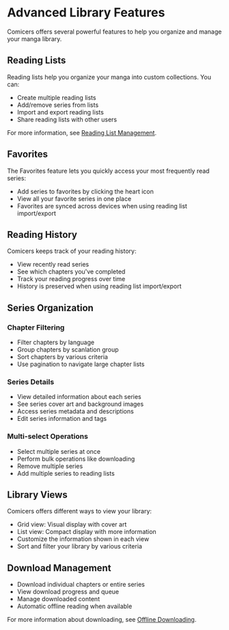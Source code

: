# Advanced Library Features

Comicers offers several powerful features to help you organize and manage your manga library.

## Reading Lists

Reading lists help you organize your manga into custom collections. You can:
- Create multiple reading lists
- Add/remove series from lists
- Import and export reading lists
- Share reading lists with other users

For more information, see [Reading List Management](./reading-list).

## Favorites

The Favorites feature lets you quickly access your most frequently read series:
- Add series to favorites by clicking the heart icon
- View all your favorite series in one place
- Favorites are synced across devices when using reading list import/export

## Reading History

Comicers keeps track of your reading history:
- View recently read series
- See which chapters you've completed
- Track your reading progress over time
- History is preserved when using reading list import/export

## Series Organization

### Chapter Filtering
- Filter chapters by language
- Group chapters by scanlation group
- Sort chapters by various criteria
- Use pagination to navigate large chapter lists

### Series Details
- View detailed information about each series
- See series cover art and background images
- Access series metadata and descriptions
- Edit series information and tags

### Multi-select Operations
- Select multiple series at once
- Perform bulk operations like downloading
- Remove multiple series
- Add multiple series to reading lists

## Library Views

Comicers offers different ways to view your library:
- Grid view: Visual display with cover art
- List view: Compact display with more information
- Customize the information shown in each view
- Sort and filter your library by various criteria

## Download Management

- Download individual chapters or entire series
- View download progress and queue
- Manage downloaded content
- Automatic offline reading when available

For more information about downloading, see [Offline Downloading](./offline-download). 
